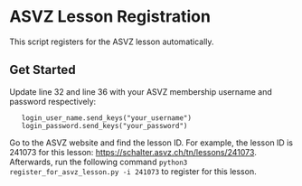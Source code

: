 # ASVZ Lesson Registration
This script registers for the ASVZ lesson automatically.

## Get Started
Update line 32 and line 36 with your ASVZ membership username and password respectively:
```
   login_user_name.send_keys("your_username")
   login_password.send_keys("your_password")
```
Go to the ASVZ website and find the lesson ID. For example, the lesson ID is 241073 for this lesson: https://schalter.asvz.ch/tn/lessons/241073.
Afterwards, run the following command
`python3 register_for_asvz_lesson.py -i 241073` to register for this lesson.